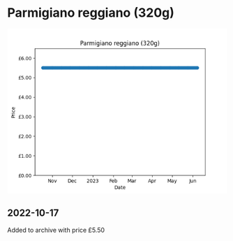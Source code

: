 # Parmigiano reggiano (320g)
![](charts/product-98385011.png)
## 2022-10-17
Added to archive with price £5.50
